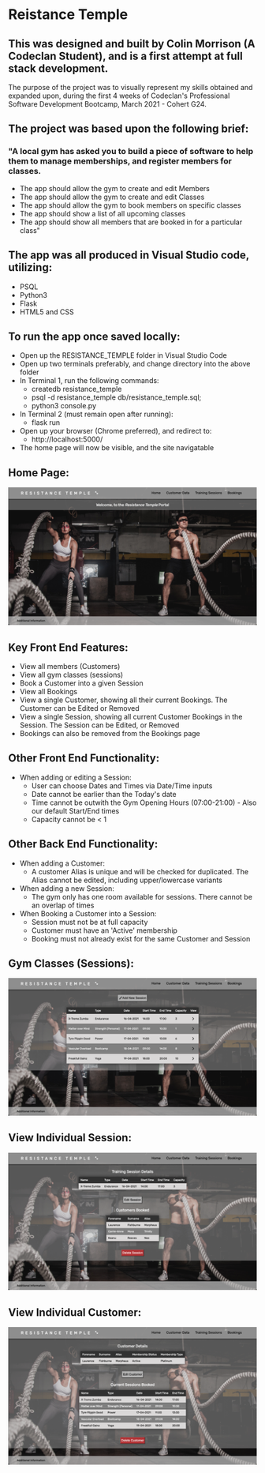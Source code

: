 # Reistance Temple


## This was designed and built by Colin Morrison (A Codeclan Student), and is a first attempt at full stack development.

The purpose of the project was to visually represent my skills obtained and expanded upon, during the first 4 weeks of Codeclan's Professional Software Development Bootcamp, March 2021 - Cohert G24.


## The project was based upon the following brief:

### "A local gym has asked you to build a piece of software to help them to manage memberships, and register members for classes.
* The app should allow the gym to create and edit Members
* The app should allow the gym to create and edit Classes
* The app should allow the gym to book members on specific classes
* The app should show a list of all upcoming classes
* The app should show all members that are booked in for a particular class"


## The app was all produced in Visual Studio code, utilizing:
* PSQL
* Python3
* Flask
* HTML5 and CSS


## To run the app once saved locally:
* Open up the RESISTANCE_TEMPLE folder in Visual Studio Code
* Open up two terminals preferably, and change directory into the above folder
* In Terminal 1, run the following commands:
    * createdb resistance_temple
    * psql -d resistance_temple db/resistance_temple.sql;
    * python3 console.py
* In Terminal 2 (must remain open after running):
    * flask run
* Open up your browser (Chrome preferred), and redirect to:
    * http://localhost:5000/
* The home page will now be visible, and the site navigatable

## Home Page:
![Home_page](readme_images/view_home.png)


## Key Front End Features:
* View all members (Customers)
* View all gym classes (sessions)
* Book a Customer into a given Session
* View all Bookings
* View a single Customer, showing all their current Bookings. The Customer can be Edited or Removed
* View a single Session, showing all current Customer Bookings in the Session. The Session can be Edited, or Removed
* Bookings can also be removed from the Bookings page


## Other Front End Functionality:
* When adding or editing a Session:
    * User can choose Dates and Times via Date/Time inputs
    * Date cannot be earlier than the Today's date
    * Time cannot be outwith the Gym Opening Hours (07:00-21:00) - Also our default Start/End times
    * Capacity cannot be < 1


## Other Back End Functionality:
* When adding a Customer:
    * A customer Alias is unique and will be checked for duplicated. The Alias cannot be edited, including upper/lowercase variants
* When adding a new Session:
    * The gym only has one room available for sessions. There cannot be an overlap of times
* When Booking a Customer into a Session:
    * Session must not be at full capacity
    * Customer must have an 'Active' membership
    * Booking must not already exist for the same Customer and Session


## Gym Classes (Sessions):
![Gym_Sessions](readme_images/view_sessions.png)


## View Individual Session:
![Session](readme_images/view_session.png)


## View Individual Customer:
![Customer](readme_images/view_customer.png)


